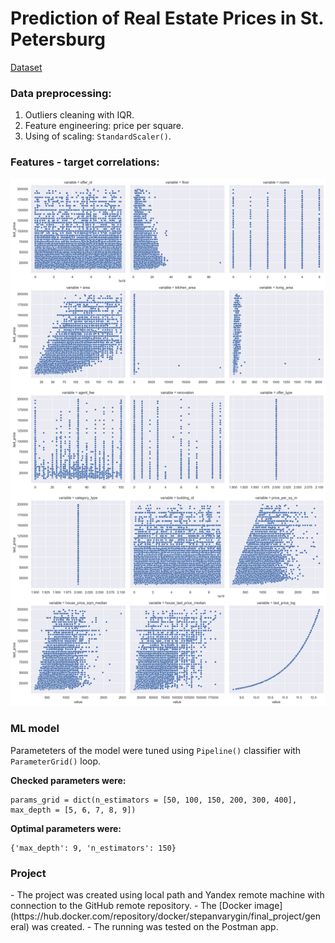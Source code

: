 <h1> Prediction of Real Estate Prices in St. Petersburg </h1>

[Dataset](https://github.com/stepanvarygin/final_project/blob/main/rent_data_cleaned.csv)

<h3> Data preprocessing: </h3>

1. Outliers cleaning with IQR.
2. Feature engineering: price per square.
3. Using of scaling: `StandardScaler()`.

<h3> Features - target correlations: </h3>

![alt text](https://github.com/stepanvarygin/final_project/blob/main/Viz.png)

<h3> ML model </h3>

Parameteters of the model were tuned using `Pipeline()` classifier with `ParameterGrid()` loop.

**Checked parameters were:**
```
params_grid = dict(n_estimators = [50, 100, 150, 200, 300, 400], max_depth = [5, 6, 7, 8, 9])
```

**Optimal parameters were:**
```
{'max_depth': 9, 'n_estimators': 150}
```

<h3> Project </h3>
- The project was created using local path and Yandex remote machine with connection to the GitHub remote repository.
- The [Docker image](https://hub.docker.com/repository/docker/stepanvarygin/final_project/general) was created.
- The running was tested on the Postman app.